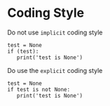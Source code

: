 # Coding Style

Do not use `implicit` coding style
```
test = None
if (test):
   print('test is None')
```

Do use the `explicit` coding style
```
test = None
if test is not None:
   print('test is None')
```